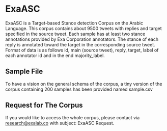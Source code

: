 # ExaASC
ExaASC is a Target-based Stance detection Corpus on the Arabic Language. 
This corpus contains about 9500 tweets with replies
and target specified in the source tweet. Each sample has at least two stance annotations provided by Exa Corporation annotators. The stance of each reply is
annotated toward the target in the corresponding source tweet. Format of data is as follows
id, main (source tweet), reply, target, label of each annotator id and in the end majority_label.


## Sample File
To have a vision on the general schema of the corpus, a tiny version of the corpus containing 200 samples has been provided named sample.csv

## Request for The Corpus
If you would like to access the whole corpus, please contact via research@exalab.co with subject: ExaASC Request.
